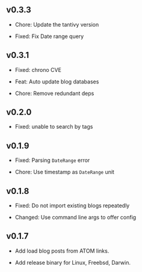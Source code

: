 ## v0.3.3

- Chore: Update the tantivy version

- Fixed: Fix Date range query

## v0.3.1

- Fixed: chrono CVE

- Feat: Auto update blog databases

- Chore: Remove redundant deps 

## v0.2.0

- Fixed: unable to search by tags

## v0.1.9

- Fixed: Parsing `DateRange` error

- Chore: Use timestamp as `DateRange` unit

## v0.1.8

- Fixed: Do not import existing blogs repeatedly

- Changed: Use command line args to offer config

## v0.1.7

- Add load blog posts from ATOM links.

- Add release binary for Linux, Freebsd, Darwin.